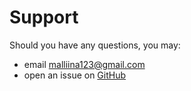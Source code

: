 # Support

Should you have any questions, you may:

- email <malliina123@gmail.com>
- open an issue on [GitHub](https://github.com/malliina/boat/issues)
